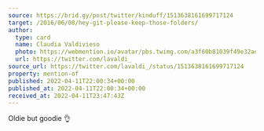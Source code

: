 ```yaml
---
source: https://brid.gy/post/twitter/kinduff/1513638161699717124
target: /2016/06/08/hey-git-please-keep-those-folders/
author:
  type: card
  name: Claudia Valdivieso
  photo: https://webmention.io/avatar/pbs.twimg.com/a3f60b81039f49e32ad949c40565d8f3a47c4e6ea26f521472084891509b8753.jpg
  url: https://twitter.com/lavaldi_
source_url: https://twitter.com/lavaldi_/status/1513638161699717124
property: mention-of
published: 2022-04-11T22:00:34+00:00
published_at: 2022-04-11T22:00:34+00:00
received_at: 2022-04-11T23:47:43Z
---
```


Oldie but goodie 👌